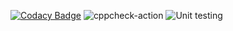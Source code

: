 [![Codacy Badge](https://app.codacy.com/project/badge/Grade/ed29ee153616468b8ad2bc380a6c6f13)](https://www.codacy.com/gh/99002539/Genisis-miniproject/dashboard?utm_source=github.com&amp;utm_medium=referral&amp;utm_content=99002539/Genisis-miniproject&amp;utm_campaign=Badge_Grade)
![cppcheck-action](https://github.com/99002539/Genisis-miniproject/workflows/cppcheck-action/badge.svg)
![Unit testing](https://github.com/99002539/Genisis-miniproject/workflows/Unit%20testing/badge.svg)
